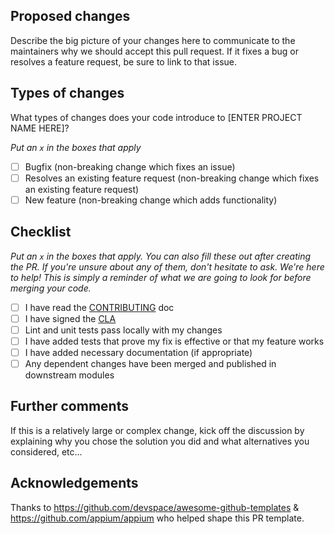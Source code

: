 ## Proposed changes

Describe the big picture of your changes here to communicate to the maintainers why we should accept this pull request. If it fixes a bug or resolves a feature request, be sure to link to that issue.

## Types of changes

What types of changes does your code introduce to [ENTER PROJECT NAME HERE]?

_Put an `x` in the boxes that apply_

- [ ] Bugfix (non-breaking change which fixes an issue)
- [ ] Resolves an existing feature request (non-breaking change which fixes an existing feature request)
- [ ] New feature (non-breaking change which adds functionality)

## Checklist

_Put an `x` in the boxes that apply. You can also fill these out after creating the PR. If you're unsure about any of them, don't hesitate to ask. We're here to help! This is simply a reminder of what we are going to look for before merging your code._

- [ ] I have read the [CONTRIBUTING](https://github.com/appium/appium/blob/master/CONTRIBUTING.md) doc
- [ ] I have signed the [CLA](https://cla.js.foundation/appium/appium)
- [ ] Lint and unit tests pass locally with my changes
- [ ] I have added tests that prove my fix is effective or that my feature works
- [ ] I have added necessary documentation (if appropriate)
- [ ] Any dependent changes have been merged and published in downstream modules

## Further comments

If this is a relatively large or complex change, kick off the discussion by explaining why you chose the solution you did and what alternatives you considered, etc...

## Acknowledgements

Thanks to https://github.com/devspace/awesome-github-templates & https://github.com/appium/appium who helped shape this PR template.

